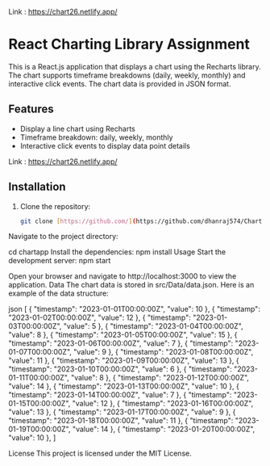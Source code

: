 
Link : https://chart26.netlify.app/

# React Charting Library Assignment

This is a React.js application that displays a chart using the Recharts library. The chart supports timeframe breakdowns (daily, weekly, monthly) and interactive click events. The chart data is provided in JSON format.

## Features

- Display a line chart using Recharts
- Timeframe breakdown: daily, weekly, monthly
- Interactive click events to display data point details

Link : https://chart26.netlify.app/

## Installation

1. Clone the repository:
   ```bash
   git clone [https://github.com/](https://github.com/dhanraj574/ChartingLibrary.git)

Navigate to the project directory:

cd chartapp
Install the dependencies:
npm install
Usage
Start the development server:
npm start

Open your browser and navigate to http://localhost:3000 to view the application.
Data
The chart data is stored in src/Data/data.json. Here is an example of the data structure:

json
[
    { "timestamp": "2023-01-01T00:00:00Z", "value": 10 },
    { "timestamp": "2023-01-02T00:00:00Z", "value": 12 },
    { "timestamp": "2023-01-03T00:00:00Z", "value": 5 },
    { "timestamp": "2023-01-04T00:00:00Z", "value": 8 },
    { "timestamp": "2023-01-05T00:00:00Z", "value": 15 },
    { "timestamp": "2023-01-06T00:00:00Z", "value": 7 },
    { "timestamp": "2023-01-07T00:00:00Z", "value": 9 },
    { "timestamp": "2023-01-08T00:00:00Z", "value": 11 },
    { "timestamp": "2023-01-09T00:00:00Z", "value": 13 },
    { "timestamp": "2023-01-10T00:00:00Z", "value": 6 },
    { "timestamp": "2023-01-11T00:00:00Z", "value": 8 },
    { "timestamp": "2023-01-12T00:00:00Z", "value": 14 },
    { "timestamp": "2023-01-13T00:00:00Z", "value": 10 },
    { "timestamp": "2023-01-14T00:00:00Z", "value": 7 },
    { "timestamp": "2023-01-15T00:00:00Z", "value": 12 },
    { "timestamp": "2023-01-16T00:00:00Z", "value": 13 },
    { "timestamp": "2023-01-17T00:00:00Z", "value": 9 },
    { "timestamp": "2023-01-18T00:00:00Z", "value": 11 },
    { "timestamp": "2023-01-19T00:00:00Z", "value": 14 },
    { "timestamp": "2023-01-20T00:00:00Z", "value": 10 },
]


License
This project is licensed under the MIT License.
